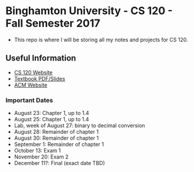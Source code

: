 # Binghamton University - CS 120 - Fall Semester 2017
- This repo is where I will be storing all my notes and projects for CS 120.

## Useful Information
- [CS 120 Website](http://www.cs.binghamton.edu/~pmadden/courses/cs120/index.html)
- [Textbook PDF/Slides](http://booksite.elsevier.com/9780123944245/)
- [ACM Website](http://binghamtonacm.com/events.html)


### Important Dates
- August 23: Chapter 1, up to 1.4
- August 25: Chapter 1, up to 1.4
- Lab, week of August 27: binary to decimal conversion
- August 28: Remainder of chapter 1
- August 30: Remainder of chapter 1
- September 1: Remainder of chapter 1
- October 13: Exam 1
- November 20: Exam 2
- December 11?: Final (exact date TBD)